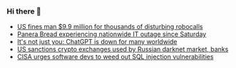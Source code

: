 ### Hi there 👋

<!--START_SECTION:feed-->
* [US fines man $9.9 million for thousands of disturbing robocalls](https://www.bleepingcomputer.com/news/legal/us-fines-man-99-million-for-thousands-of-disturbing-robocalls/)
* [Panera Bread experiencing nationwide IT outage since Saturday](https://www.bleepingcomputer.com/news/security/panera-bread-experiencing-nationwide-it-outage-since-saturday/)
* [It's not just you: ChatGPT is down for many worldwide](https://www.bleepingcomputer.com/news/technology/its-not-just-you-chatgpt-is-down-for-many-worldwide/)
* [US sanctions crypto exchanges used by Russian darknet market, banks](https://www.bleepingcomputer.com/news/security/us-sanctions-crypto-exchanges-used-by-russian-darknet-market-banks/)
* [CISA urges software devs to weed out SQL injection vulnerabilities](https://www.bleepingcomputer.com/news/security/cisa-urges-software-devs-to-weed-out-sql-injection-vulnerabilities/)
<!--END_SECTION:feed-->

<!--
**frankenk/frankenk** is a ✨ _special_ ✨ repository because its `README.md` (this file) appears on your GitHub profile.

Here are some ideas to get you started:

- 🔭 I’m currently working on ...
- 🌱 I’m currently learning ...
- 👯 I’m looking to collaborate on ...
- 🤔 I’m looking for help with ...
- 💬 Ask me about ...
- 📫 How to reach me: ...
- 😄 Pronouns: ...
- ⚡ Fun fact: ...
-->



